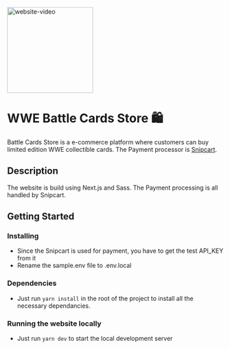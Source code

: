 <img height=200px src='https://raw.githubusercontent.com/selfprogrammed/project-images/d36f192c8aaa135f69e70d569d81dca55be03770/nomad-video.webm' alt='website-video' />

# WWE Battle Cards Store 🛍️

Battle Cards Store is a e-commerce platform where customers can buy limited edition WWE collectible cards. The Payment processor is [Snipcart](https://snipcart.com/).

## Description

The website is build using Next.js and Sass. The Payment processing is all handled by Snipcart.

## Getting Started

### Installing

- Since the Snipcart is used for payment, you have to get the test API_KEY from it
- Rename the sample.env file to .env.local

### Dependencies

- Just run `yarn install` in the root of the project to install all the necessary dependancies.

### Running the website locally

- Just run `yarn dev` to start the local development server
